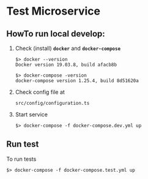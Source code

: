 # Test Microservice

## HowTo run local develop:
1. Check (install) **`docker`** and **`docker-compose`**
    ```$bash
    $> docker --version
    Docker version 19.03.8, build afacb8b
    
    $> docker-compose -version
    docker-compose version 1.25.4, build 8d51620a
2. Check config file at
    ```$bash
    src/config/configuration.ts
3. Start service
    ```$bash
    $> docker-compose -f docker-compose.dev.yml up
   
## Run test
To run tests
```$bash
$> docker-compose -f docker-compose.test.yml up